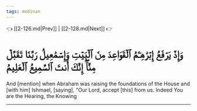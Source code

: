 ```yaml
---
tags: medinan
---
```


👈 [[2-126.md|Prev]] | [[2-128.md|Next]] 👉

# وَإِذۡ يَرۡفَعُ إِبۡرَٰهِـۧمُ ٱلۡقَوَاعِدَ مِنَ ٱلۡبَيۡتِ وَإِسۡمَٰعِيلُ رَبَّنَا تَقَبَّلۡ مِنَّآۖ إِنَّكَ أَنتَ ٱلسَّمِيعُ ٱلۡعَلِيمُ

And [mention] when Abraham was raising the foundations of the House and [with him] Ishmael, [saying], "Our Lord, accept [this] from us. Indeed You are the Hearing, the Knowing

---

